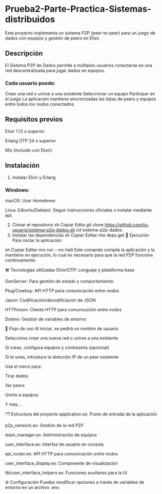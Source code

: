 # Prueba2-Parte-Practica-Sistemas-distribuidos
Este proyecto implementa un sistema P2P (peer-to-peer) para un juego de dados con equipos y gestión de peers en Elixir.

## Descripción
El Sistema P2P de Dados permite a múltiples usuarios conectarse en una red descentralizada para jugar dados en equipos.
### Cada usuario puede:
Crear una red o unirse a una existente
Seleccionar un equipo
Participar en el juego
La aplicación mantiene sincronizadas las listas de peers y equipos entre todos los nodos conectados.

## Requisitos previos
Elixir 1.13 o superior

Erlang OTP 24 o superior

Mix (incluido con Elixir)

## Instalación
1. Instalar Elixir y Erlang
### Windows:

macOS:
Usar Homebrew:

Linux (Ubuntu/Debian):
Seguir instrucciones oficiales o instalar mediante apt.

2. Clonar el repositorio
sh
Copiar
Edita
git clone https://github.com/tu-usuario/sistema-p2p-dados.git
cd sistema-p2p-dados
3. Instalar las dependencias
sh
Copiar
Editar
mix deps.get
🚀 Ejecución
Para iniciar la aplicación:

sh
Copiar
Editar
mix run --no-halt
Este comando compila la aplicación y la mantiene en ejecución, lo cual es necesario para que la red P2P funcione continuamente.

🛠️ Tecnologías utilizadas
Elixir/OTP: Lenguaje y plataforma base

GenServer: Para gestión de estado y comportamiento

Plug/Cowboy: API HTTP para comunicación entre nodos

Jason: Codificación/decodificación de JSON

HTTPoison: Cliente HTTP para comunicación entre nodos

Dotenv: Gestión de variables de entorno

🧭 Flujo de uso
Al iniciar, se pedirá un nombre de usuario

Selecciona crear una nueva red o unirse a una existente

Si creas, configura equipos y contraseña (opcional)

Si te unes, introduce la dirección IP de un peer existente

Usa el menú para:

Tirar dados

Ver peers

Unirte a equipos

Y más...

🗂️ Estructura del proyecto
application.ex: Punto de entrada de la aplicación

p2p_network.ex: Gestión de la red P2P

team_manager.ex: Administración de equipos

user_interface.ex: Interfaz de usuario en consola

api_router.ex: API HTTP para comunicación entre nodos

user_interface_display.ex: Componente de visualización

lib/user_interface_helpers.ex: Funciones auxiliares para la UI

⚙️ Configuración
Puedes modificar opciones a través de variables de entorno en un archivo .env.
